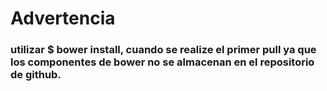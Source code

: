 # Advertencia
### utilizar $ bower install, cuando se realize el primer pull ya que los componentes de bower no se almacenan en el repositorio de github.
